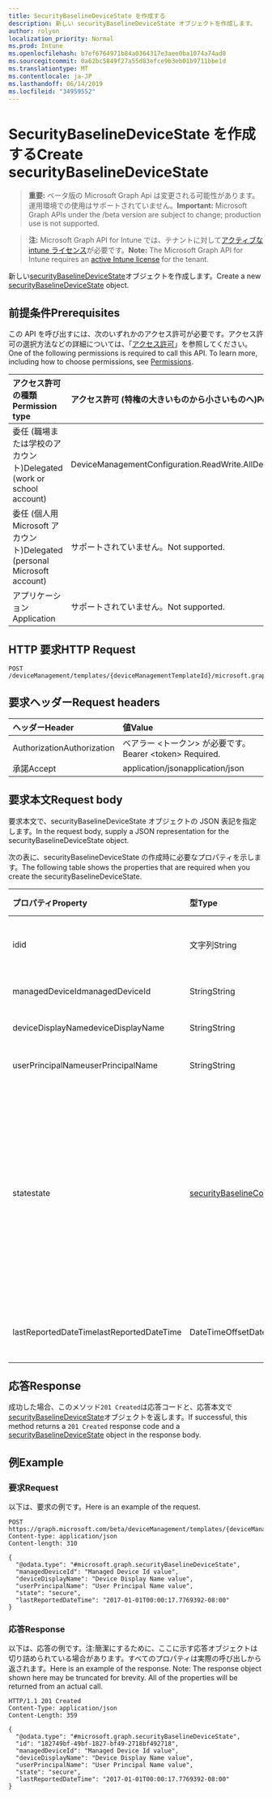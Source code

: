 ```yaml
---
title: SecurityBaselineDeviceState を作成する
description: 新しい securityBaselineDeviceState オブジェクトを作成します。
author: rolyon
localization_priority: Normal
ms.prod: Intune
ms.openlocfilehash: b7ef6764971b84a0364317e3aee0ba1074a74ad8
ms.sourcegitcommit: 0a62bc5849f27a55d83efce9b3eb01b9711bbe1d
ms.translationtype: MT
ms.contentlocale: ja-JP
ms.lasthandoff: 06/14/2019
ms.locfileid: "34959552"
---
```

# <a name="create-securitybaselinedevicestate"></a><span data-ttu-id="9198b-103">SecurityBaselineDeviceState を作成する</span><span class="sxs-lookup"><span data-stu-id="9198b-103">Create securityBaselineDeviceState</span></span>

> <span data-ttu-id="9198b-104">**重要:** ベータ版の Microsoft Graph Api は変更される可能性があります。運用環境での使用はサポートされていません。</span><span class="sxs-lookup"><span data-stu-id="9198b-104">**Important:** Microsoft Graph APIs under the /beta version are subject to change; production use is not supported.</span></span>

> <span data-ttu-id="9198b-105">**注:** Microsoft Graph API for Intune では、テナントに対して[アクティブな intune ライセンス](https://go.microsoft.com/fwlink/?linkid=839381)が必要です。</span><span class="sxs-lookup"><span data-stu-id="9198b-105">**Note:** The Microsoft Graph API for Intune requires an [active Intune license](https://go.microsoft.com/fwlink/?linkid=839381) for the tenant.</span></span>

<span data-ttu-id="9198b-106">新しい[securityBaselineDeviceState](../resources/intune-deviceintent-securitybaselinedevicestate.md)オブジェクトを作成します。</span><span class="sxs-lookup"><span data-stu-id="9198b-106">Create a new [securityBaselineDeviceState](../resources/intune-deviceintent-securitybaselinedevicestate.md) object.</span></span>

## <a name="prerequisites"></a><span data-ttu-id="9198b-107">前提条件</span><span class="sxs-lookup"><span data-stu-id="9198b-107">Prerequisites</span></span>
<span data-ttu-id="9198b-p101">この API を呼び出すには、次のいずれかのアクセス許可が必要です。アクセス許可の選択方法などの詳細については、「[アクセス許可](/graph/permissions-reference)」を参照してください。</span><span class="sxs-lookup"><span data-stu-id="9198b-p101">One of the following permissions is required to call this API. To learn more, including how to choose permissions, see [Permissions](/graph/permissions-reference).</span></span>

|<span data-ttu-id="9198b-110">アクセス許可の種類</span><span class="sxs-lookup"><span data-stu-id="9198b-110">Permission type</span></span>|<span data-ttu-id="9198b-111">アクセス許可 (特権の大きいものから小さいものへ)</span><span class="sxs-lookup"><span data-stu-id="9198b-111">Permissions (from most to least privileged)</span></span>|
|:---|:---|
|<span data-ttu-id="9198b-112">委任 (職場または学校のアカウント)</span><span class="sxs-lookup"><span data-stu-id="9198b-112">Delegated (work or school account)</span></span>|<span data-ttu-id="9198b-113">DeviceManagementConfiguration.ReadWrite.All</span><span class="sxs-lookup"><span data-stu-id="9198b-113">DeviceManagementConfiguration.ReadWrite.All</span></span>|
|<span data-ttu-id="9198b-114">委任 (個人用 Microsoft アカウント)</span><span class="sxs-lookup"><span data-stu-id="9198b-114">Delegated (personal Microsoft account)</span></span>|<span data-ttu-id="9198b-115">サポートされていません。</span><span class="sxs-lookup"><span data-stu-id="9198b-115">Not supported.</span></span>|
|<span data-ttu-id="9198b-116">アプリケーション</span><span class="sxs-lookup"><span data-stu-id="9198b-116">Application</span></span>|<span data-ttu-id="9198b-117">サポートされていません。</span><span class="sxs-lookup"><span data-stu-id="9198b-117">Not supported.</span></span>|

## <a name="http-request"></a><span data-ttu-id="9198b-118">HTTP 要求</span><span class="sxs-lookup"><span data-stu-id="9198b-118">HTTP Request</span></span>
<!-- {
  "blockType": "ignored"
}
-->
``` http
POST /deviceManagement/templates/{deviceManagementTemplateId}/microsoft.graph.securityBaselineTemplate/deviceStates
```

## <a name="request-headers"></a><span data-ttu-id="9198b-119">要求ヘッダー</span><span class="sxs-lookup"><span data-stu-id="9198b-119">Request headers</span></span>
|<span data-ttu-id="9198b-120">ヘッダー</span><span class="sxs-lookup"><span data-stu-id="9198b-120">Header</span></span>|<span data-ttu-id="9198b-121">値</span><span class="sxs-lookup"><span data-stu-id="9198b-121">Value</span></span>|
|:---|:---|
|<span data-ttu-id="9198b-122">Authorization</span><span class="sxs-lookup"><span data-stu-id="9198b-122">Authorization</span></span>|<span data-ttu-id="9198b-123">ベアラー &lt;トークン&gt; が必要です。</span><span class="sxs-lookup"><span data-stu-id="9198b-123">Bearer &lt;token&gt; Required.</span></span>|
|<span data-ttu-id="9198b-124">承諾</span><span class="sxs-lookup"><span data-stu-id="9198b-124">Accept</span></span>|<span data-ttu-id="9198b-125">application/json</span><span class="sxs-lookup"><span data-stu-id="9198b-125">application/json</span></span>|

## <a name="request-body"></a><span data-ttu-id="9198b-126">要求本文</span><span class="sxs-lookup"><span data-stu-id="9198b-126">Request body</span></span>
<span data-ttu-id="9198b-127">要求本文で、securityBaselineDeviceState オブジェクトの JSON 表記を指定します。</span><span class="sxs-lookup"><span data-stu-id="9198b-127">In the request body, supply a JSON representation for the securityBaselineDeviceState object.</span></span>

<span data-ttu-id="9198b-128">次の表に、securityBaselineDeviceState の作成時に必要なプロパティを示します。</span><span class="sxs-lookup"><span data-stu-id="9198b-128">The following table shows the properties that are required when you create the securityBaselineDeviceState.</span></span>

|<span data-ttu-id="9198b-129">プロパティ</span><span class="sxs-lookup"><span data-stu-id="9198b-129">Property</span></span>|<span data-ttu-id="9198b-130">型</span><span class="sxs-lookup"><span data-stu-id="9198b-130">Type</span></span>|<span data-ttu-id="9198b-131">説明</span><span class="sxs-lookup"><span data-stu-id="9198b-131">Description</span></span>|
|:---|:---|:---|
|<span data-ttu-id="9198b-132">id</span><span class="sxs-lookup"><span data-stu-id="9198b-132">id</span></span>|<span data-ttu-id="9198b-133">文字列</span><span class="sxs-lookup"><span data-stu-id="9198b-133">String</span></span>|<span data-ttu-id="9198b-134">エンティティの一意識別子</span><span class="sxs-lookup"><span data-stu-id="9198b-134">Unique identifier of the entity</span></span>|
|<span data-ttu-id="9198b-135">managedDeviceId</span><span class="sxs-lookup"><span data-stu-id="9198b-135">managedDeviceId</span></span>|<span data-ttu-id="9198b-136">String</span><span class="sxs-lookup"><span data-stu-id="9198b-136">String</span></span>|<span data-ttu-id="9198b-137">Intune デバイス id</span><span class="sxs-lookup"><span data-stu-id="9198b-137">Intune device id</span></span>|
|<span data-ttu-id="9198b-138">deviceDisplayName</span><span class="sxs-lookup"><span data-stu-id="9198b-138">deviceDisplayName</span></span>|<span data-ttu-id="9198b-139">String</span><span class="sxs-lookup"><span data-stu-id="9198b-139">String</span></span>|<span data-ttu-id="9198b-140">デバイスの表示名</span><span class="sxs-lookup"><span data-stu-id="9198b-140">Display name of the device</span></span>|
|<span data-ttu-id="9198b-141">userPrincipalName</span><span class="sxs-lookup"><span data-stu-id="9198b-141">userPrincipalName</span></span>|<span data-ttu-id="9198b-142">String</span><span class="sxs-lookup"><span data-stu-id="9198b-142">String</span></span>|<span data-ttu-id="9198b-143">ユーザー プリンシパル名</span><span class="sxs-lookup"><span data-stu-id="9198b-143">User Principal Name</span></span>|
|<span data-ttu-id="9198b-144">state</span><span class="sxs-lookup"><span data-stu-id="9198b-144">state</span></span>|[<span data-ttu-id="9198b-145">securityBaselineComplianceState</span><span class="sxs-lookup"><span data-stu-id="9198b-145">securityBaselineComplianceState</span></span>](../resources/intune-deviceintent-securitybaselinecompliancestate.md)|<span data-ttu-id="9198b-146">セキュリティベースラインコンプライアンスの状態。</span><span class="sxs-lookup"><span data-stu-id="9198b-146">Security baseline compliance state.</span></span> <span data-ttu-id="9198b-147">使用可能な値: `unknown`、`secure`、`notApplicable`、`notSecure`、`error`、`conflict`。</span><span class="sxs-lookup"><span data-stu-id="9198b-147">Possible values are: `unknown`, `secure`, `notApplicable`, `notSecure`, `error`, `conflict`.</span></span>|
|<span data-ttu-id="9198b-148">lastReportedDateTime</span><span class="sxs-lookup"><span data-stu-id="9198b-148">lastReportedDateTime</span></span>|<span data-ttu-id="9198b-149">DateTimeOffset</span><span class="sxs-lookup"><span data-stu-id="9198b-149">DateTimeOffset</span></span>|<span data-ttu-id="9198b-150">ポリシーレポートの最終変更日時</span><span class="sxs-lookup"><span data-stu-id="9198b-150">Last modified date time of the policy report</span></span>|



## <a name="response"></a><span data-ttu-id="9198b-151">応答</span><span class="sxs-lookup"><span data-stu-id="9198b-151">Response</span></span>
<span data-ttu-id="9198b-152">成功した場合、このメソッド`201 Created`は応答コードと、応答本文で[securityBaselineDeviceState](../resources/intune-deviceintent-securitybaselinedevicestate.md)オブジェクトを返します。</span><span class="sxs-lookup"><span data-stu-id="9198b-152">If successful, this method returns a `201 Created` response code and a [securityBaselineDeviceState](../resources/intune-deviceintent-securitybaselinedevicestate.md) object in the response body.</span></span>

## <a name="example"></a><span data-ttu-id="9198b-153">例</span><span class="sxs-lookup"><span data-stu-id="9198b-153">Example</span></span>

### <a name="request"></a><span data-ttu-id="9198b-154">要求</span><span class="sxs-lookup"><span data-stu-id="9198b-154">Request</span></span>
<span data-ttu-id="9198b-155">以下は、要求の例です。</span><span class="sxs-lookup"><span data-stu-id="9198b-155">Here is an example of the request.</span></span>
``` http
POST https://graph.microsoft.com/beta/deviceManagement/templates/{deviceManagementTemplateId}/microsoft.graph.securityBaselineTemplate/deviceStates
Content-type: application/json
Content-length: 310

{
  "@odata.type": "#microsoft.graph.securityBaselineDeviceState",
  "managedDeviceId": "Managed Device Id value",
  "deviceDisplayName": "Device Display Name value",
  "userPrincipalName": "User Principal Name value",
  "state": "secure",
  "lastReportedDateTime": "2017-01-01T00:00:17.7769392-08:00"
}
```

### <a name="response"></a><span data-ttu-id="9198b-156">応答</span><span class="sxs-lookup"><span data-stu-id="9198b-156">Response</span></span>
<span data-ttu-id="9198b-p103">以下は、応答の例です。注:簡潔にするために、ここに示す応答オブジェクトは切り詰められている場合があります。すべてのプロパティは実際の呼び出しから返されます。</span><span class="sxs-lookup"><span data-stu-id="9198b-p103">Here is an example of the response. Note: The response object shown here may be truncated for brevity. All of the properties will be returned from an actual call.</span></span>
``` http
HTTP/1.1 201 Created
Content-Type: application/json
Content-Length: 359

{
  "@odata.type": "#microsoft.graph.securityBaselineDeviceState",
  "id": "182749bf-49bf-1827-bf49-2718bf492718",
  "managedDeviceId": "Managed Device Id value",
  "deviceDisplayName": "Device Display Name value",
  "userPrincipalName": "User Principal Name value",
  "state": "secure",
  "lastReportedDateTime": "2017-01-01T00:00:17.7769392-08:00"
}
```





